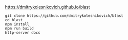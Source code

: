 https://dmitrykolesnikovich.github.io/blast

```
git clone https://github.com/dmitrykolesnikovich/blast
cd blast
npm install
npm run build
http-server docs
```
